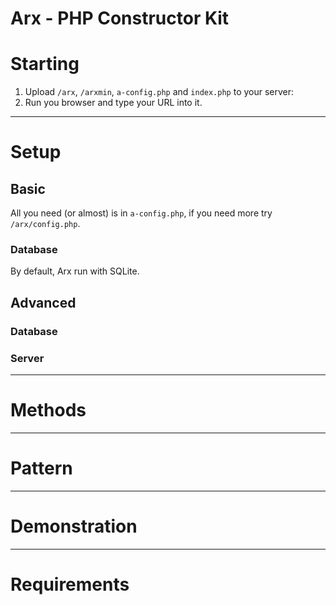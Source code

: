 Arx - PHP Constructor Kit
======



# Starting

1. Upload `/arx`, `/arxmin`, `a-config.php` and `index.php` to your server:
2. Run you browser and type your URL into it.
* * *

# Setup

## Basic

All you need (or almost) is in `a-config.php`, if you need more try `/arx/config.php`.

### Database

By default, Arx run with SQLite.


## Advanced

### Database


### Server
* * *

# Methods
* * *

# Pattern
* * *

# Demonstration
* * *

# Requirements


